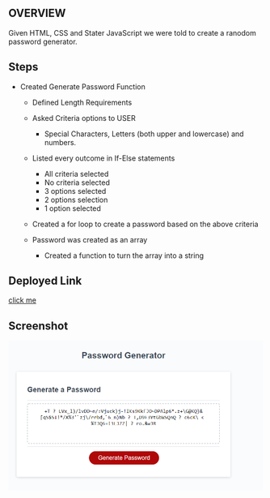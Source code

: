 ## OVERVIEW
Given HTML, CSS and Stater JavaScript we were told to create a ranodom password generator. 

## Steps
* Created Generate Password Function
    * Defined Length Requirements

    * Asked Criteria options to USER
        * Special Characters, Letters (both upper and lowercase) and numbers.

    * Listed every outcome in If-Else statements 
        * All criteria selected
        * No criteria selected
        * 3 options selected
        * 2 options selection
        * 1 option selected

    * Created a for loop to create a password based on the above criteria 

    * Password was created as an array
        * Created a function to turn the array into a string 

## Deployed Link 

[click me](https://github.com/Theetrebor04/Random-Password-Generator/)

## Screenshot 

![screenshot](.\assets\images/capture.png)



    
